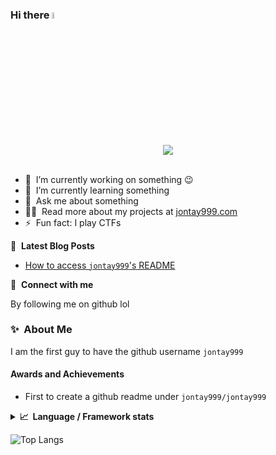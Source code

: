

### Hi there <a href="https://jontay999.com/"><img src="https://media.giphy.com/media/hvRJCLFzcasrR4ia7z/giphy.gif" width="5%"></a>

<div align="center">
<img src="https://profile-counter.glitch.me/jontay999/count.svg">
</div>
</br>

- 🔭 &nbsp;I’m currently working on something  :wink:
- 🌱 &nbsp;I’m currently learning something
- 💬 &nbsp;Ask me about something
- 👨‍💻 &nbsp;Read more about my projects at [jontay999.com](https://www.jontay999.com/#portfolio)
- ⚡ &nbsp;Fun fact: I play CTFs

📕 &nbsp;**Latest Blog Posts**
<!-- BLOG-POST-LIST:START -->
- [How to access `jontay999`'s README](https://github.com/jontay999/jontay999)
<!-- BLOG-POST-LIST:END -->

🔗 &nbsp;**Connect with me**
<p align="left">
By following me on github lol
</p>

  
### ✨&nbsp; About Me

I am the first guy to have the github username `jontay999`

#### Awards and Achievements
- First to create a github readme under `jontay999/jontay999`


<details>
  <summary><b>📈&nbsp;&nbsp;Language&nbsp;/&nbsp;Framework stats</b></summary>
  <br/>
  <a href='https://profile.codersrank.io/user/jontay999/'>
  <img src='http://cr-skills-chart-widget.azurewebsites.net/api/api?username=jontay999&padding=30&skills=angular,batchfile,c,C%23,coffeescript,dart,go,html,json,java,javascript,less,mysql,php,pandas,perl,python,reactjs,scss,shell,svelte,swift,typescript,vue'>
  </a>

</details>

<img alt='analytics' src='https://profile-counter.glitch.me/jontay999/count.svg' width='0px'>


<!-- ![Jon's GitHub stats](https://github-readme-stats.vercel.app/api?username=jontay999&show_icons=true&theme=radical) -->
![Top Langs](https://github-readme-stats.vercel.app/api/top-langs/?theme=transparent&username=jontay999&size_weight=0.5&count_weight=0.5&hide=jupyter%20notebook,batchfile&layout=compact&langs_count=6&card_width=400)



